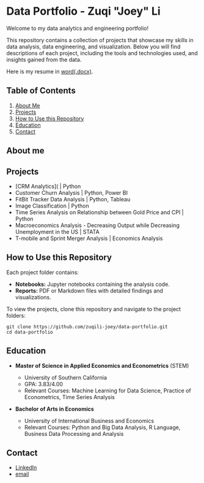 # Data Portfolio - Zuqi "Joey" Li
Welcome to my data analytics and engineering portfolio! 

This repository contains a collection of projects that showcase my skills in data analysis, data engineering, and visualization. Below you will find descriptions of each project, including the tools and technologies used, and insights gained from the data.

Here is my resume in [word(.docx)](https://docs.google.com/document/d/1DsOqg6beAR_hQLgs7WSKLES9_zKYB-ni/edit?usp=sharing&ouid=113185360269513178950&rtpof=true&sd=true).

## Table of Contents
1. [About Me](#about-me)
2. [Projects](#projects)
3. [How to Use this Repository](#how-to-use-this-repository)
4. [Education](#education)
5. [Contact](#contact)


## About me

## Projects
- [CRM Analytics]( | Python
- Customer Churn Analysis | Python, Power BI
- FitBit Tracker Data Analysis | Python, Tableau
- Image Classification | Python
- Time Series Analysis on Relationship between Gold Price and CPI | Python
- Macroeconomics Analysis - Decreasing Output while Decreasing Unemployment in the US | STATA
- T-mobile and Sprint Merger Analysis | Economics Analysis

## How to Use this Repository
Each project folder contains:

+ **Notebooks:** Jupyter notebooks containing the analysis code.
+ **Reports:** PDF or Markdown files with detailed findings and visualizations.

To view the projects, clone this repository and navigate to the project folders:

```
git clone https://github.com/zuqili-joey/data-portfolio.git
cd data-portfolio
```

## Education
- **Master of Science in Applied Economics and Econometrics** (STEM)
  - University of Southern California
  - GPA: 3.83/4.00
  - Relevant Courses:  Machine Learning for Data Science, Practice of Econometrics, Time Series Analysis

- **Bachelor of Arts in Economics**
  - University of International Business and Economics
  - Relevant Courses: Python and Big Data Analysis, R Language, Business Data Processing and Analysis

## Contact
- [LinkedIn](https://www.linkedin.com/in/zuqili-joey/)
- [email](zuqili@gmail.com)
